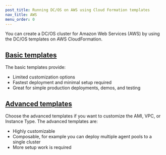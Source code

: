 ```yaml
---
post_title: Running DC/OS on AWS using Cloud Formation templates
nav_title: AWS
menu_order: 0
---
```


You can create a DC/OS cluster for Amazon Web Services (AWS) by using the DC/OS templates on AWS CloudFormation.

## [Basic templates](/docs/1.10/installing/cloud/aws/basic/)
The basic templates provide:

* Limited customization options
* Fastest deployment and minimal setup required
* Great for simple production deployments, demos, and testing

## [Advanced templates](/docs/1.10/installing/cloud/aws/advanced/)
Choose the advanced templates if you want to customize the AMI, VPC, or Instance Type. The advanced templates are:

* Highly customizable
* Composable, for example you can deploy multiple agent pools to a single cluster
* More setup work is required
